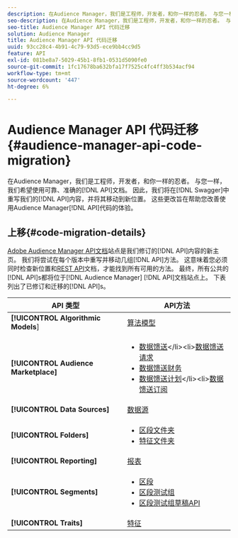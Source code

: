 ```yaml
---
description: 在Audience Manager，我们是工程师，开发者，和你一样的忍者。 与您一样，我们希望使用可靠、准确的API文档。 因此，我们将在Swagger中重写API内容，并将其移动到新位置。 这些更改旨在帮助改进您的Audience ManagerAPI代码体验。
seo-description: 在Audience Manager，我们是工程师，开发者，和你一样的忍者。 与您一样，我们希望使用可靠、准确的API文档。 因此，我们将在Swagger中重写API内容，并将其移动到新位置。 这些更改旨在帮助改进您的Audience ManagerAPI代码体验。
seo-title: Audience Manager API 代码迁移
solution: Audience Manager
title: Audience Manager API 代码迁移
uuid: 93cc28c4-4b91-4c79-93d5-ece9bb4cc9d5
feature: API
exl-id: 081be8a7-5029-45b1-8fb1-0531d5090fe0
source-git-commit: 1fc17678ba632bfa17f7525c4fc4ff3b534acf94
workflow-type: tm+mt
source-wordcount: '447'
ht-degree: 6%

---
```


# Audience Manager API 代码迁移 {#audience-manager-api-code-migration}

在Audience Manager，我们是工程师，开发者，和你一样的忍者。 与您一样，我们希望使用可靠、准确的[!DNL API]文档。 因此，我们将在[!DNL Swagger]中重写我们的[!DNL API]内容，并将其移动到新位置。 这些更改旨在帮助您改善使用Audience Manager[!DNL API]代码的体验。

## 上移{#code-migration-details}

<!-- api-swagger-migration.xml -->

[Adobe Audience Manager API文档](https://bank.demdex.com/portal/swagger/index.html)站点是我们修订的[!DNL API]内容的新主页。 我们将尝试在每个版本中重写并移动几组[!DNL API]方法。 这意味着您必须同时检查新位置和[REST API](../api/rest-api-main/rest-api-main.md)文档，才能找到所有可用的方法。 最终，所有公共的[!DNL API]s都将位于[!DNL Audience Manager] [!DNL API]文档站点上。 下表列出了已修订和迁移的[!DNL API]s。

<!--

<table id="table_CD3C244CB02C48C898745FB982EC828C"> 
 <thead> 
  <tr> 
   <th colname="col1" class="entry"> API Type </th> 
   <th colname="col2" class="entry"> API Methods </th> 
  </tr> 
 </thead>
 <tbody>
 <tr> 
   <td colname="col1"> <p> <b>Algorithmic Models</b> </p> </td> 
   <td colname="col2"> <p> <a href="https://bank.demdex.com/portal/swagger/index.html#/Algorithmic_Models_API" format="https" scope="external"> Algorithmic Models</a> </p> </td> 
  </tr> 
  <tr> 
   <td colname="col1"> <p> <b>Audience Marketplace</b> </p> </td> 
   <td colname="col2"> <p> 
     <ul id="ul_4CFB3FAAC0B04E5AADD80E7D7FAF2722"> 
      <li id="li_50EE5F6B2278480E9FEA04AD51664F9D"> <a href="https://bank.demdex.com/portal/swagger/index.html#!/?f=Data_Feed_API" format="https" scope="external"> Data Feeds</a> </li> 
      <li id="li_5D372E3819014AB78C12048A9A2DC89F"> <a href="https://bank.demdex.com/portal/swagger/index.html#!/Data_Feed_Request_API/" format="https" scope="external"> Data Feed Request</a> </li> 
      <li id="li_0582688D08C346C68B81D86A5C46E053"> <a href="https://bank.demdex.com/portal/swagger/index.html#!/?f=Data_Feed_Finance_API" format="https" scope="external"> Data Feed Finance</a> </li> 
      <li id="li_C1C1CB42D6A74803B4672F6EE2D2D08C"> <a href="https://bank.demdex.com/portal/swagger/index.html#!/?f=Data_Feed_Plans_API" format="https" scope="external"> Data Feed Plans</a> </li> 
      <li id="li_D8F9D791D0824287B9D0B0585E3106AB"> <a href="https://bank.demdex.com/portal/swagger/index.html#!/Data_Feed_Subscription_API" format="https" scope="external"> Data Feed Subscriptions</a> </li> 
     </ul> </p> </td> 
  </tr> 
  <tr> 
   <td colname="col1"> <p> <b>Data Source</b> </p> </td> 
   <td colname="col2"> <p> <a href="https://bank.demdex.com/portal/swagger/index.html#!/Data_Source_API" format="https" scope="external"> Data Sources</a> </p> </td> 
  </tr> 
   <td colname="col1"> <p> <b>Derived Signals</b> </p> </td> 
   <td colname="col2"> <p> <a href="https://bank.demdex.com/portal/swagger/index.html#/Derived_Signals_API" format="https" scope="external"> Derived Signals</a> </p> </td> 
  </tr>   
  <tr> 
   <td colname="col1"> <p> <b>Folders</b> </p> </td> 
   <td colname="col2"> <p> 
     <ul id="ul_FD05673B372141F3B0EF2C79A338F744"> 
      <li id="li_5D16FCAF6F0E411694A1CFBE9571BDAC"> <a href="https://bank.demdex.com/portal/swagger/index.html#!/Segment_Folder_API" format="https" scope="external"> Segment Folders</a> </li> 
      <li id="li_5DC088C0F8CA4FC193248366C8400030"> <a href="https://bank.demdex.com/portal/swagger/index.html#!/Trait_Folder_API" scope="external" format="https"> Trait Folders</a> </li> 
     </ul> </p> </td> 
  </tr> 
  <tr> 
   <td colname="col1"> <p> <b>Reporting</b> </p> </td> 
   <td colname="col2"> <p> <a href="https://bank.demdex.com/portal/swagger/index.html#!/Reporting_API" format="https" scope="external"> Reporting</a> </p> </td> 
  </tr> 
  <tr> 
   <td colname="col1"> <p> <b>Segments</b> </p> </td> 
   <td colname="col2"> <p> 
     <ul id="ul_098B0655653D4846B70349A35A055C19"> 
      <li id="li_41A3003BF41147969BC88D4F12A5C1BB"> <a href="https://bank.demdex.com/portal/swagger/index.html#!/Segments_API" format="https" scope="external"> Segments</a> </li> 
      <li id="li_22A858D377634D88AE58BE2CE924169C"> <a href="https://bank.demdex.com/portal/swagger/index.html#!/Segment_Test_Group_API/" format="https" scope="external"> Segment Test Groups</a> </li> 
      <li id="li_2B505A1B43CF4B29A0336106C321E7FD"> <a href="https://bank.demdex.com/portal/swagger/index.html#!/Segment_Test_Group_Draft_API/" format="https" scope="external"> Segment Test Group Draft API</a> </li> 
     </ul> </p> </td> 
  </tr> 
  <tr> 
   <td colname="col1"> <p> <b>Traits</b> </p> </td> 
   <td colname="col2"> <p> <a href="https://bank.demdex.com/portal/swagger/index.html#!/Traits_API" format="https" scope="external"> Traits</a> </p> </td> 
  </tr>
 </tbody>
</table>

-->


| API 类型 | API方法 |
|---------|----------|
| **[!UICONTROL Algorithmic Models**] | [算法模型](https://bank.demdex.com/portal/swagger/index.html#/Algorithmic_Models_API) |
| **[!UICONTROL Audience Marketplace]** | <ul><li>[数据馈送](https://bank.demdex.com/portal/swagger/index.html#/Audience%20Marketplace%20Buyer%20API/get_available_data_feeds_)</li><li>[数据馈送请求](https://bank.demdex.com/portal/swagger/index.html#/Audience%20Marketplace%20Buyer%20API/post_available_data_feeds__dataSourceId__requests)</li><li>[数据馈送财务](https://bank.demdex.com/portal/swagger/index.html#/Audience%20Marketplace%20Finance%20API/get_data_feeds_billing_report)</li><li>[数据馈送计划](https://bank.demdex.com/portal/swagger/index.html#/Audience%20Marketplace%20Seller%20API/get_data_feeds__dataSourceId__plans_)</li><li>[数据馈送订阅](https://bank.demdex.com/portal/swagger/index.html#/Audience%20Marketplace%20Seller%20API/get_data_feeds__dataSourceId__subscriptions)</li></ul> |
| **[!UICONTROL Data Sources]** | [数据源 ](https://bank.demdex.com/portal/swagger/index.html#/Data_Source_API) |
| **[!UICONTROL Folders]** | <ul><li>[区段文件夹](https://bank.demdex.com/portal/swagger/index.html#/Segment_Folder_API)</li><li>[特征文件夹](https://bank.demdex.com/portal/swagger/index.html#/Trait%20Folder%20API)</li></ul> |
| **[!UICONTROL Reporting]** | [报表](https://bank.demdex.com/portal/swagger/index.html#/Reporting%20API) |
| **[!UICONTROL Segments]** | <ul><li>[区段](https://bank.demdex.com/portal/swagger/index.html#/Segments%20API)</li><li>[区段测试组](https://bank.demdex.com/portal/swagger/index.html#/Segment%20Test%20Group%20API)</li><li>[区段测试组草稿API](https://bank.demdex.com/portal/swagger/index.html#/Segment%20Test%20Group%20API/post_segment_test_groups_drafts)</li></ul> |
| **[!UICONTROL Traits]** | [特征](https://bank.demdex.com/portal/swagger/index.html#/Traits%20API) |

